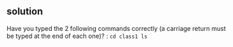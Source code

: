 ## solution


Have you typed the 2 following commands correctly (a carriage return must be typed at the end of each one)? :
`cd class1
ls
`
